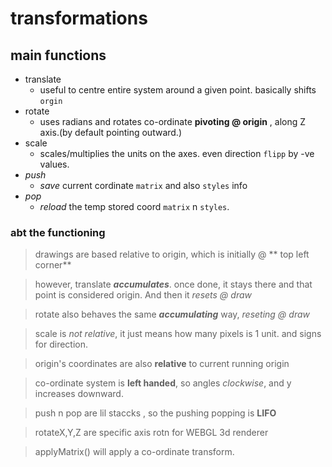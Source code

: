 # transformations
## main functions
+ translate
    + useful to centre entire system around a given point. basically shifts `orgin`
+ rotate
    + uses radians and rotates co-ordinate **pivoting @ origin** , along Z axis.(by default pointing outward.)
+ scale
    + scales/multiplies the units on the axes. even direction  `flipp` by -ve values.
+ _push_
    + *save* current cordinate `matrix` and also   `styles` info
+ _pop_
    + *reload* the temp stored coord `matrix` n `styles`.

### abt the functioning
>drawings are based relative to origin, which is initially @ ** top left corner**

>however, translate ***accumulates***. once done, it stays there and that point is considered origin. And then it  _resets @ draw_

>rotate also behaves the same ***accumulating*** way,  _reseting @ draw_

>scale is *not relative*, it just means how many pixels is 1 unit. and signs for direction.

>origin's coordinates are also **relative** to current running origin

>co-ordinate system is **left handed**, so angles _clockwise_, and y increases downward.

>push n pop are lil staccks , so the pushing popping is **LIFO**

>rotateX,Y,Z are specific axis rotn for WEBGL 3d renderer

>applyMatrix() will apply a co-ordinate transform.